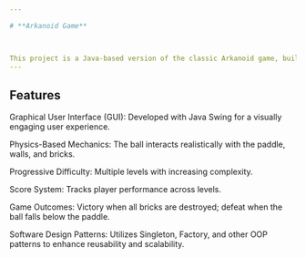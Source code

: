 ```yaml
---

# **Arkanoid Game**



This project is a Java-based version of the classic Arkanoid game, built with a strong emphasis on Object-Oriented Programming (OOP) principles. It showcases modularity, maintainability, and the application of various software design patterns. The game includes multiple levels, score tracking, and interactive gameplay.
---
```


## **Features**


Graphical User Interface (GUI): Developed with Java Swing for a visually engaging user experience.

Physics-Based Mechanics: The ball interacts realistically with the paddle, walls, and bricks.

Progressive Difficulty: Multiple levels with increasing complexity.

Score System: Tracks player performance across levels.

Game Outcomes: Victory when all bricks are destroyed; defeat when the ball falls below the paddle.

Software Design Patterns: Utilizes Singleton, Factory, and other OOP patterns to enhance reusability and scalability.
